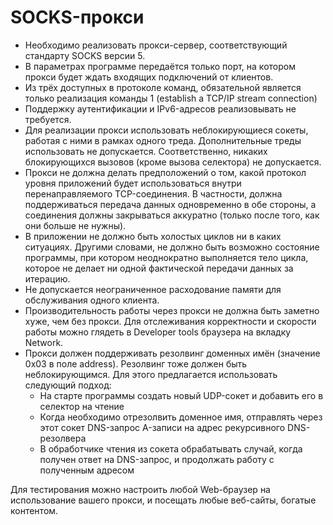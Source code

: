 # SOCKS-прокси
* Необходимо реализовать прокси-сервер, соответствующий стандарту SOCKS версии 5.
* В параметрах программе передаётся только порт, на котором прокси будет ждать входящих подключений от клиентов.
* Из трёх доступных в протоколе команд, обязательной является только реализация команды 1 (establish a TCP/IP stream connection)
* Поддержку аутентификации и IPv6-адресов реализовывать не требуется.
* Для реализации прокси использовать неблокирующиеся сокеты, работая с ними в рамках одного треда. Дополнительные треды использовать не допускается. Соответственно, никаких блокирующихся вызовов (кроме вызова селектора) не допускается.
* Прокси не должна делать предположений о том, какой протокол уровня приложений будет использоваться внутри перенаправляемого TCP-соединения. В частности, должна поддерживаться передача данных одновременно в обе стороны, а соединения должны закрываться аккуратно (только после того, как они больше не нужны).
* В приложении не должно быть холостых циклов ни в каких ситуациях. Другими словами, не должно быть возможно состояние программы, при котором неоднократно выполняется тело цикла, которое не делает ни одной фактической передачи данных за итерацию.
* Не допускается неограниченное расходование памяти для обслуживания одного клиента.
* Производительность работы через прокси не должна быть заметно хуже, чем без прокси. Для отслеживания корректности и скорости работы можно глядеть в Developer tools браузера на вкладку Network.
* Прокси должен поддерживать резолвинг доменных имён (значение 0x03 в поле address). Резолвинг тоже должен быть неблокирующимся. Для этого предлагается использовать следующий подход:
  - На старте программы создать новый UDP-сокет и добавить его в селектор на чтение
  - Когда необходимо отрезолвить доменное имя, отправлять через этот сокет DNS-запрос A-записи на адрес рекурсивного DNS-резолвера
  - В обработчике чтения из сокета обрабатывать случай, когда получен ответ на DNS-запрос, и продолжать работу с полученным адресом

Для тестирования можно настроить любой Web-браузер на использование вашего прокси, и посещать любые веб-сайты, богатые контентом.